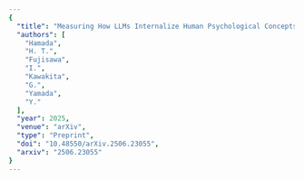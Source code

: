 ```yaml
---
{
  "title": "Measuring How LLMs Internalize Human Psychological Concepts: A. preliminary analysis",
  "authors": [
    "Hamada",
    "H. T.",
    "Fujisawa",
    "I.",
    "Kawakita",
    "G.",
    "Yamada",
    "Y."
  ],
  "year": 2025,
  "venue": "arXiv",
  "type": "Preprint",
  "doi": "10.48550/arXiv.2506.23055",
  "arxiv": "2506.23055"
}
---
```

